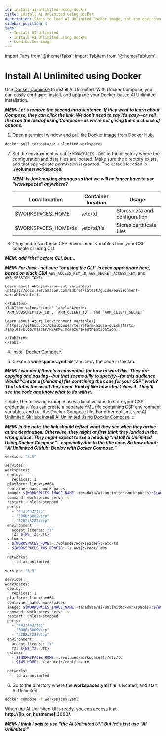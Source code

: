 ```yaml
---
id: install-ai-unlimited-using-docker
title: Install AI Unlimited using Docker
description: Steps to load AI Unlimited Docker image, set the environment, and install AI Unlimited using Docker Compose.
sidebar_position: 4
tags:
  - Install AI Unlimited
  - Install AI Unlimited using Docker
  - Load Docker image
---
```

import Tabs from '@theme/Tabs';
import TabItem from '@theme/TabItem';

# Install AI Unlimited using Docker

Use [Docker Compose](https://docs.docker.com/compose/) to install AI Unlimited. With Docker Compose, you can easily configure, install, and upgrade your Docker-based AI Unlimited installation.

***MEM: Let's remove the second intro sentence. If they want to learn about Compose, they can click the link. We don't need to say it's easy--or sell them on the idea of using Compose--as we're not giving them a choice of options.***

1. Open a terminal window and pull the Docker image from [Docker Hub](https://hub.docker.com/r/teradata/ai-unlimited-workspaces). 

```bash
docker pull teradata/ai-unlimited-workspaces
```
2. Set the environment variable `WORKSPACES_HOME` to the directory where the configuration and data files are located. Make sure the directory exists, and that appropriate permission is granted. The default location is **./volumes/workspaces**.

	***MEM: Is Jack making changes so that we will no longer have to use "workspaces" anywhere?***

    | **Local location** | **Container location** | **Usage** |
    |----------------|--------------------|-------|
    | $WORKSPACES_HOME | /etc/td | Stores data and configuration |
    | $WORKSPACES_HOME/tls | /etc/td/tls | Stores certificate files |
	
  
3. Copy and retain these CSP environment variables from your CSP console or using CLI. 

***MEM: add "the" before CLI, but...***

***MEM: For Jack - not sure "or using the CLI" is even appropriate here, based on slack Q&A***
    <Tabs>
    <TabItem value="aws" label="AWS" default>
    `AWS_ACCESS_KEY_ID`, `AWS_SECRET_ACCESS_KEY`, and `AWS_SESSION_TOKEN`

    Learn about AWS [environment variables](https://docs.aws.amazon.com/sdkref/latest/guide/environment-variables.html).
	
    </TabItem>
    <TabItem value="azure" label="Azure">
    `ARM_SUBSCRIPTION_ID`, `ARM_CLIENT_ID`, and `ARM_CLIENT_SECRET`

    Learn about Azure [environment variables](https://github.com/paulbouwer/terraform-azure-quickstarts-samples/blob/master/README.md#azure-authentication).
	
    </TabItem>
    </Tabs>

4. Install [Docker Compose](https://docs.docker.com/compose/install/). 

5.	Create a **workspaces.yml** file, and copy the code in the tab.

***MEM: I wonder if there's a convention for how to word this. They are copying and pasting--but that seems silly to specify--for this audience.  Would "Create a [filename] file containing the code for your CSP" work? That states the result they need. Kind of like how step 1 does it. They'll see the code and know what to do with it.***

:::note 
The following example uses a local volume to store your CSP credentials. You can create a separate YML file containing CSP environment variables, and run the Docker Compose file. For other options, see [AI Unlimited GitHub: Install AI Unlimited Using Docker Compose](https://github.com/Teradata/ai-unlimited/blob/develop/deployments/docker/README.md).
:::

***MEM: In the note, the link should reflect what they see when they arrive at the destination. Otherwise, they might at first think they landed in the wrong place. They might expect to see a heading "Install AI Unlimited Using Docker Compose"--especially due to the title case. So how about: "AI Unlimited GitHub: Deploy with Docker Compose."***

   <Tabs>
   <TabItem value="aws1" label="AWS">
   
   ```bash title="AWS Docker Compose"
version: "3.9"

services:
  workspaces:
    deploy:
      replicas: 1
    platform: linux/amd64
    container_name: workspaces
    image: ${WORKSPACES_IMAGE_NAME:-teradata/ai-unlimited-workspaces}:${WORKSPACES_IMAGE_TAG:-latest}
    command: workspaces serve -v
    restart: unless-stopped
    ports:
      - "443:443/tcp"
      - "3000:3000/tcp"
      - "3282:3282/tcp"
    environment:
      accept_license: "Y"
      TZ: ${WS_TZ:-UTC}
    volumes:
    - ${WORKSPACES_HOME:-./volumes/workspaces}:/etc/td
    - ${WORKSPACES_AWS_CONFIG:-~/.aws}:/root/.aws

    networks:
      - td-ai-unlimited
   
   ```
   </TabItem>
   <TabItem value="azure" label="Azure">

   ```bash title="Azure Docker Compose"
version: "3.9"

services:
  workspaces:
    deploy:
      replicas: 1
    platform: linux/amd64
    container_name: workspaces
    image: ${WORKSPACES_IMAGE_NAME:-teradata/ai-unlimited-workspaces}:${WORKSPACES_IMAGE_TAG:-latest}
    command: workspaces serve -v
    restart: unless-stopped
    ports:
      - "443:443/tcp"
      - "3000:3000/tcp"
      - "3282:3282/tcp"
    environment:
      accept_license: "Y"
      TZ: ${WS_TZ:-UTC}
    volumes:
      - ${WORKSPACES_HOME:-./volumes/workspaces}:/etc/td
      - ${WS_HOME:-~/.azure}:/root/.azure

    networks:
      - td-ai-unlimited
   
   ```
   </TabItem>
   </Tabs>
   
6.	Go to the directory where the **workspaces.yml** file is located, and start AI Unlimited.

```bash title="Docker Compose Run"
docker compose -f workspaces.yaml
```
When the AI Unlimited UI is ready, you can access it at **http://[ip_or_hostname]:3000/**.

***MEM: I think I said to use "the AI Unlimited UI." But let's just use "AI Unlimited."***

